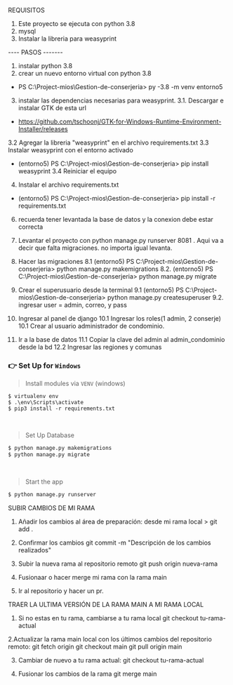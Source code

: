 
REQUISITOS
1. Este proyecto se ejecuta con python 3.8
2. mysql
3. Instalar la libreria para weasyprint


---- PASOS -------
1. instalar python 3.8
2. crear un nuevo entorno virtual con python 3.8
  - PS C:\Project-mios\Gestion-de-conserjeria>  py -3.8 -m venv entorno5

3. instalar las dependencias necesarias para weasyprint. 
   3.1. Descargar e instalar GTK de esta url
  - https://github.com/tschoonj/GTK-for-Windows-Runtime-Environment-Installer/releases

   3.2 Agregar la libreria "weasyprint" en el archivo requirements.txt 
   3.3 Instalar weasyprint con el entorno activado 
 - (entorno5) PS C:\Project-mios\Gestion-de-conserjeria> pip install weasyprint
   3.4 Reiniciar el equipo

4. Instalar el archivo requirements.txt
  - (entorno5) PS C:\Project-mios\Gestion-de-conserjeria> pip install -r requirements.txt

6. recuerda tener levantada la base de datos y la conexion debe estar correcta 

7. Levantar el proyecto con python manage.py runserver 8081
. Aqui va a decir que falta migraciones. no importa igual levanta.

8. Hacer las migraciones
  8.1 (entorno5) PS C:\Project-mios\Gestion-de-conserjeria> python manage.py makemigrations
  8.2. (entorno5) PS C:\Project-mios\Gestion-de-conserjeria> python manage.py migrate

9. Crear el superusuario desde la terminal
  9.1 (entorno5) PS C:\Project-mios\Gestion-de-conserjeria> python manage.py createsuperuser
  9.2. ingresar user = admin, correo, y pass

10. Ingresar al panel de django 
  10.1 Ingresar los roles(1 admin, 2 conserje)    
  10.1 Crear al usuario administrador de condominio.
  

11. Ir a la base de datos
 11.1 Copiar la clave del admin al admin_condominio desde la bd
 12.2 Ingresar las regiones y comunas

 






### 👉 Set Up for `Windows` 

> Install modules via `VENV` (windows) 

```
$ virtualenv env
$ .\env\Scripts\activate
$ pip3 install -r requirements.txt
```

<br />

> Set Up Database

```bash
$ python manage.py makemigrations
$ python manage.py migrate
```

<br />

> Start the app

```bash
$ python manage.py runserver
```

SUBIR CAMBIOS DE MI RAMA
1. Añadir los cambios al área de preparación:
 desde mi rama local > git add . 
2. Confirmar los cambios
  git commit -m "Descripción de los cambios realizados"
3.  Subir la nueva rama al repositorio remoto
  git push origin nueva-rama
4. Fusionaar o hacer merge mi rama con la rama main

5. Ir al repositorio y hacer un pr. 

TRAER LA ULTIMA VERSIÓN DE LA RAMA MAIN A MI RAMA LOCAL
1. Si no estas en tu rama, cambiarse a tu rama local
  git checkout tu-rama-actual

2.Actualizar la rama main local con los últimos cambios del repositorio remoto:
  git fetch origin
  git checkout main
  git pull origin main

3. Cambiar de nuevo a tu rama actual:
  git checkout tu-rama-actual

4. Fusionar los cambios de la rama
  git merge main